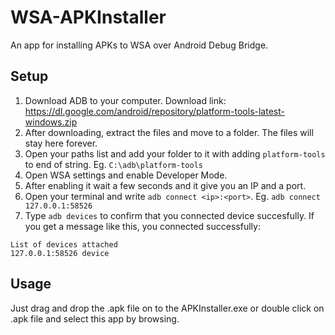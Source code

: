 # WSA-APKInstaller
An app for installing APKs to WSA over Android Debug Bridge.

## Setup

1) Download ADB to your computer. Download link: https://dl.google.com/android/repository/platform-tools-latest-windows.zip
2) After downloading, extract the files and move to a folder. The files will stay here forever.
3) Open your paths list and add your folder to it with adding `platform-tools` to end of string. Eg. `C:\adb\platform-tools`
4) Open WSA settings and enable Developer Mode.
5) After enabling it wait a few seconds and it give you an IP and a port.
6) Open your terminal and write `adb connect <ip>:<port>`. Eg. `adb connect 127.0.0.1:58526`
7) Type `adb devices` to confirm that you connected device succesfully. If you get a message like this, you connected successfully:
```
List of devices attached
127.0.0.1:58526 device
```
## Usage
Just drag and drop the .apk file on to the APKInstaller.exe or double click on .apk file and select this app by browsing.
